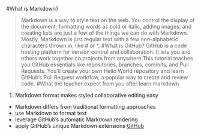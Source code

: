 #What is Markdown?
>Markdown is a way to style text on the web. You control the display of the document; formatting words as bold or italic, adding images, and creating lists are just a few of the things we can do with Markdown. Mostly, Markdown is just regular text with a few non-alphabetic characters thrown in, like # or *.
#What is GitHub?
>GitHub is a code hosting platform for version control and collaboration. It lets you and others work together on projects from anywhere.This tutorial teaches you GitHub essentials like repositories, branches, commits, and Pull Requests. You’ll create your own Hello World repository and learn GitHub’s Pull Request workflow, a popular way to create and review code.
#What the teacher expect from you after learn markdown
1. Markdown format makes styled collaborative editing easy
* Markdown differs from traditional formatting approaches
* use Markdown to format text
* leverage GitHub’s automatic Markdown rendering
* apply GitHub’s unique Markdown extensions
[GitHub](https://github.com/Nedalalashqar/reading-note)